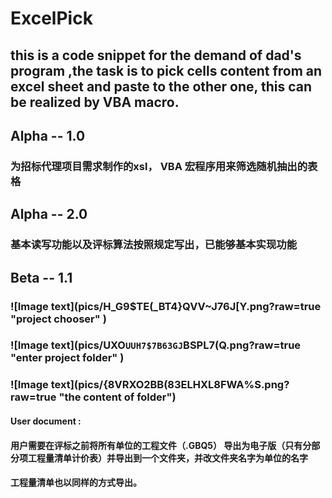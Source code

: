 # ExcelPick
## this is a code snippet for the demand of dad's program ,the task is to pick cells content from an excel sheet and paste to the other one, this can be realized by VBA macro.

## Alpha -- 1.0
### 为招标代理项目需求制作的xsl， VBA 宏程序用来筛选随机抽出的表格
## Alpha -- 2.0
### 基本读写功能以及评标算法按照规定写出，已能够基本实现功能
## Beta -- 1.1
### ![Image text](pics/H_G9$TE(_BT4}QVV~J76J[Y.png?raw=true "project chooser" )
### ![Image text](pics/UXO`UUH7$7B63GJ`BSPL7(Q.png?raw=true "enter project folder" )
### ![Image text](pics/{8VRXO2BB(83ELHXL8FWA%S.png?raw=true "the content of folder")


#### User document : 
#### 用户需要在评标之前将所有单位的工程文件（.GBQ5） 导出为电子版（只有分部分项工程量清单计价表）并导出到一个文件夹，并改文件夹名字为单位的名字
#### 工程量清单也以同样的方式导出。



